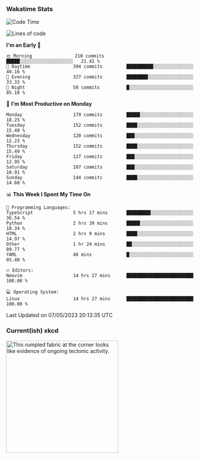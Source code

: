 ### Wakatime Stats
<!--START_SECTION:waka-->
![Code Time](http://img.shields.io/badge/Code%20Time-1%2C637%20hrs%2019%20mins-blue)

![Lines of code](https://img.shields.io/badge/From%20Hello%20World%20I%27ve%20Written-652.7%20thousand%20lines%20of%20code-blue)

**I'm an Early 🐤** 

```text
🌞 Morning                210 commits         █████░░░░░░░░░░░░░░░░░░░░   21.41 % 
🌆 Daytime                394 commits         ██████████░░░░░░░░░░░░░░░   40.16 % 
🌃 Evening                327 commits         ████████░░░░░░░░░░░░░░░░░   33.33 % 
🌙 Night                  50 commits          █░░░░░░░░░░░░░░░░░░░░░░░░   05.10 % 
```
📅 **I'm Most Productive on Monday** 

```text
Monday                   179 commits         █████░░░░░░░░░░░░░░░░░░░░   18.25 % 
Tuesday                  152 commits         ████░░░░░░░░░░░░░░░░░░░░░   15.49 % 
Wednesday                120 commits         ███░░░░░░░░░░░░░░░░░░░░░░   12.23 % 
Thursday                 152 commits         ████░░░░░░░░░░░░░░░░░░░░░   15.49 % 
Friday                   127 commits         ███░░░░░░░░░░░░░░░░░░░░░░   12.95 % 
Saturday                 107 commits         ███░░░░░░░░░░░░░░░░░░░░░░   10.91 % 
Sunday                   144 commits         ████░░░░░░░░░░░░░░░░░░░░░   14.68 % 
```


📊 **This Week I Spent My Time On** 

```text
💬 Programming Languages: 
TypeScript               5 hrs 17 mins       █████████░░░░░░░░░░░░░░░░   36.54 % 
Python                   2 hrs 39 mins       █████░░░░░░░░░░░░░░░░░░░░   18.34 % 
HTML                     2 hrs 9 mins        ████░░░░░░░░░░░░░░░░░░░░░   14.97 % 
Other                    1 hr 24 mins        ██░░░░░░░░░░░░░░░░░░░░░░░   09.77 % 
YAML                     46 mins             █░░░░░░░░░░░░░░░░░░░░░░░░   05.40 % 

🔥 Editors: 
Neovim                   14 hrs 27 mins      █████████████████████████   100.00 % 

💻 Operating System: 
Linux                    14 hrs 27 mins      █████████████████████████   100.00 % 
```


 Last Updated on 07/05/2023 20:13:35 UTC
<!--END_SECTION:waka-->

### Current(ish) xkcd
<a id="xkcd-a" title="This rumpled fabric at the corner looks like evidence of ongoing tectonic activity." href="https://www.xkcd.com" target="_blank">
        <img align="center" id="xkcd-img" src="https://imgs.xkcd.com/comics/planetary_scientist.png" alt="This rumpled fabric at the corner looks like evidence of ongoing tectonic activity." height=300 />
</a>
